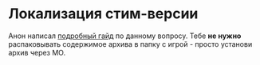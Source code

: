 # Локализация стим-версии

Анон написал [подробный гайд](http://steamcommunity.com/sharedfiles/filedetails/?id=682592803) по данному вопросу. Тебе **не нужно** распаковывать содержимое архива в папку с игрой - просто установи архив через МО.
